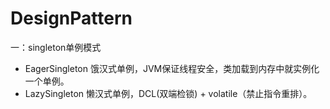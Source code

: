 # DesignPattern
一：singleton单例模式

- EagerSingleton 饿汉式单例，JVM保证线程安全，类加载到内存中就实例化一个单例。
- LazySingleton 懒汉式单例，DCL(双端检锁) + volatile（禁止指令重排）。